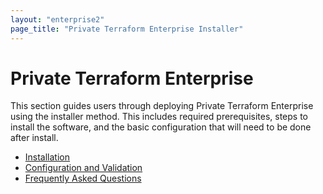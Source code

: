 ```yaml
---
layout: "enterprise2"
page_title: "Private Terraform Enterprise Installer"
---
```


# Private Terraform Enterprise

This section guides users through deploying Private Terraform Enterprise
using the installer method. This includes required prerequisites, steps to
install the software, and the basic configuration that will need to be done
after install.

- [Installation](./install-installer.html)
- [Configuration and Validation](./config.html)
- [Frequently Asked Questions](./faq.html)
